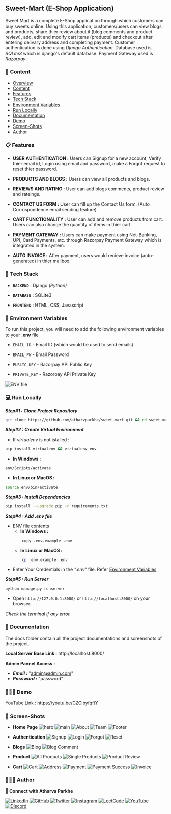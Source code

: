 
## Sweet-Mart (E-Shop Application)

Sweet Mart is a complete E-Shop application through which customers can buy sweets online.
Using this application, customers/users can view blogs and products, share thier review about it (blog comments and product review), add, edit and modify cart items (products) and checkout after entering delivary address and completing payment.
Customer authentication is done using *Django Authentication*. Database used is *SQLite3* which is django's default database. Payment Gateway used is *Razorpay*.

### 🔗 Content

* [Overview](#sweet-mart-(e-shop-application))
* [Content](#-content)
* [Features](#-features)
* [Tech Stack](#-tech-stack)
* [Environment Variables](#-environment-variables)
* [Run Locally](#-run-locally)
* [Documentation](#-documentation)
* [Demo](#-demo)
* [Screen-Shots](#-screen-shots)
* [Author](#-author)


### 📋 Features

- **USER AUTHENTICATION :** Users can Signup for a new account, Verify thier email id, Login using email and password, make a Forgot request to reset thier password.

- **PRODUCTS AND BLOGS :** Users can view all products and blogs.

- **REVIEWS AND RATING :** User can add blogs comments, product review and rateings.

- **CONTACT US FORM :** User can fill up the Contact Us form. (Auto Corrospondence email sending feature)

- **CART FUNCTIONALITY :** User can add and remove products from cart. Users can also change the quantity of items in thier cart.

- **PAYMENT GATEWAY :** Users can make payment using Net-Banking, UPI, Card Payments, etc. through Razorpay Payment Gateway which is integrated in the system.

- **AUTO INVOICE :** After payment, users would recieve invoice (auto-generated) in thier mailbox.


### 🧰 Tech Stack

- **`BACKEND`** : Django *(Python)*

- **`DATABASE`** : SQLite3

- **`FRONTEND`** : HTML, CSS, Javascript


### 🔐 Environment Variables

To run this project, you will need to add the following environment variables to your **.env** file

- `EMAIL_ID`  -  Email ID (which would be used to send emails)

- `EMAIL_PW`  -  Email Password

- `PUBLIC_KEY` - Razorpay API Public Key

- `PRIVATE_KEY` - Razorpay API Private Key

![ENV file](docs/env.png)


### 💻 Run Locally

***Step#1 : Clone Project Repository***

```bash
git clone https://github.com/atharvparkhe/sweet-mart.git && cd sweet-mart
```

***Step#2 : Create Virtual Environment***

* If *virtualenv* is not istalled :
```bash
pip install virtualenv && virtualenv env
```
* **In Windows :**
```bash
env/Scripts/activate
```
* **In Linux or MacOS :**
```bash
source env/bin/activate
```

***Step#3 : Install Dependencies***

```bash
pip install --upgrade pip -r requirements.txt
```

***Step#4 : Add .env file***

- ENV file contents
    - **In Windows :**
    ```bash
        copy .env.example .env
    ```
    - **In Linux or MacOS :**
    ```bash
        cp .env.example .env
    ```
- Enter Your Credentials in the *".env"* file. Refer [Environment Variables](#-environment-variables)

***Step#5 : Run Server***

```bash
python manage.py runserver
```

- Open `http://127.0.0.1:8000/` or `http://localhost:8000/` on your browser.

*Check the terminal if any error.*


### 📄 Documentation

The docs folder contain all the project documentations and screenshots of the project.

**Local Server Base Link :** http://localhost:8000/

**Admin Pannel Access :**
- ***Email :*** "admin@admin.com"
- ***Password :*** "password"


### 🧑🏻‍💻 Demo



YouTube Link : https://youtu.be/CZClbyfqftY


### 🌄 Screen-Shots

- **Home Page**
![hero](docs/project/main/hero.png)
![main](docs/project/main/main.png)
![About](docs/project/main/about.png)
![Team](docs/project/main/team.png)
![Footer](docs/project/main/footer.png)

- **Authentication**
![Signup](docs/project/accounts/signup.png)
![Login](docs/project/accounts/login.png)
![Forgot](docs/project/accounts/forgot.png)
![Reset](docs/project/accounts/reset.png)

- **Blogs**
![Blog](docs/project/blog/blog.png)
![Blog Comment](docs/project/blog/blog-comment.png)

- **Product**
![All Products](docs/project/product/all-products.png)
![Single Products](docs/project/product/single-product.png)
![Product Review](docs/project/product/product-review.png)

- **Cart**
![Cart](docs/project/cart/cart.png)
![Address](docs/project/cart/address.png)
![Payment](docs/project/cart/payment.png)
![Payment Success](docs/project/cart/payment-success.png)
![Invoice](docs/project/cart/invoice.png)


### 🙋🏻‍♂️ Author

**🤝 Connect with Atharva Parkhe**

[![LinkedIn](https://img.shields.io/badge/LinkedIn-0077B5?style=for-the-badge&logo=linkedin&logoColor=white)](https://www.linkedin.com/in/atharva-parkhe-3283b2202/)
[![GitHub](https://img.shields.io/badge/GitHub-100000?style=for-the-badge&logo=github&logoColor=white)](https://www.github.com/atharvparkhe/)
[![Twitter](https://img.shields.io/badge/Twitter-1DA1F2?style=for-the-badge&logo=twitter&logoColor=white)](https://www.twitter.com/atharvparkhe/)
[![Instagram](https://img.shields.io/badge/Instagram-E4405F?style=for-the-badge&logo=instagram&logoColor=white)](https://www.instagram.com/atharvparkhe/)
[![LeetCode](https://img.shields.io/badge/-LeetCode-FFA116?style=for-the-badge&logo=LeetCode&logoColor=black)](https://leetcode.com/patharv777/)
[![YouTube](https://img.shields.io/badge/YouTube-FF0000?style=for-the-badge&logo=youtube&logoColor=white)](https://www.youtube.com/channel/UChimOJO64hOqtE7HCgtiIig)
[![Discord](https://img.shields.io/badge/Discord-5865F2?style=for-the-badge&logo=discord&logoColor=white)](https://discord.gg/8WNC43Xsfc)
